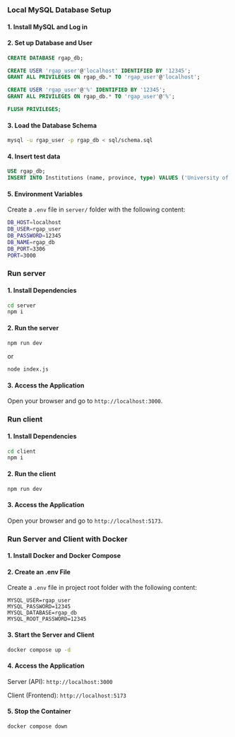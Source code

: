 
### Local MySQL Database Setup

#### 1. Install MySQL and Log in
#### 2. Set up Database and User
```sql
CREATE DATABASE rgap_db;

CREATE USER 'rgap_user'@'localhost' IDENTIFIED BY '12345';
GRANT ALL PRIVILEGES ON rgap_db.* TO 'rgap_user'@'localhost';

CREATE USER 'rgap_user'@'%' IDENTIFIED BY '12345';
GRANT ALL PRIVILEGES ON rgap_db.* TO 'rgap_user'@'%';

FLUSH PRIVILEGES;

```
#### 3. Load the Database Schema
```bash
mysql -u rgap_user -p rgap_db < sql/schema.sql
```

#### 4. Insert test data
```sql
USE rgap_db;
INSERT INTO Institutions (name, province, type) VALUES ('University of Waterloo', 'Ontario', 'university');
```

#### 5. Environment Variables
Create a `.env` file in `server/` folder with the following content:
```bash
DB_HOST=localhost
DB_USER=rgap_user
DB_PASSWORD=12345
DB_NAME=rgap_db
DB_PORT=3306
PORT=3000
```

### Run server
#### 1. Install Dependencies
```bash
cd server
npm i
```
#### 2. Run the server
```bash
npm run dev
``` 
or

```bash 
node index.js
```
#### 3. Access the Application
Open your browser and go to `http://localhost:3000`.


### Run client
#### 1. Install Dependencies
```bash
cd client
npm i
```
#### 2. Run the client
```bash
npm run dev
```
#### 3. Access the Application
Open your browser and go to `http://localhost:5173`.



### Run Server and Client with Docker
#### 1. Install Docker and Docker Compose
#### 2.  Create an .env File
Create a `.env` file in project root folder with the following content:
```
MYSQL_USER=rgap_user
MYSQL_PASSWORD=12345
MYSQL_DATABASE=rgap_db
MYSQL_ROOT_PASSWORD=12345
```

#### 3. Start the Server and Client
```bash
docker compose up -d
```
#### 4. Access the Application
Server (API): `http://localhost:3000`

Client (Frontend): `http://localhost:5173`

#### 5. Stop the Container
```bash
docker compose down
```
